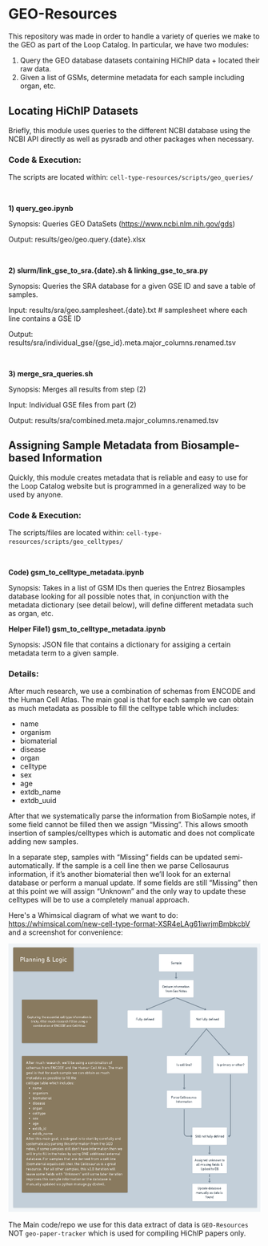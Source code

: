 # GEO-Resources
This repository was made in order to handle a variety of queries we make to the
GEO as part of the Loop Catalog. In particular, we have two modules:
1) Query the GEO database datasets containing HiChIP data + located their raw data.
2) Given a list of GSMs, determine metadata for each sample including organ, etc.

## Locating HiChIP Datasets
Briefly, this module uses queries to the different NCBI database using the
NCBI API directly as well as pysradb and other packages when necessary.


### Code & Execution:

The scripts are located within: `cell-type-resources/scripts/geo_queries/`

<br>

**1) query_geo.ipynb**

Synopsis: Queries GEO DataSets (https://www.ncbi.nlm.nih.gov/gds)

Output: results/geo/geo.query.{date}.xlsx

<br>

**2) slurm/link_gse_to_sra.{date}.sh & linking_gse_to_sra.py**

Synopsis: Queries the SRA database for a given GSE ID and save a table of samples.

Input: results/sra/geo.samplesheet.{date}.txt # samplesheet where each line contains a GSE ID

Output: results/sra/individual_gse/{gse_id}.meta.major_columns.renamed.tsv

<br>

**3) merge_sra_queries.sh**

Synopsis: Merges all results from step (2)

Input: Individual GSE files from part (2)

Output: results/sra/combined.meta.major_columns.renamed.tsv

## Assigning Sample Metadata from Biosample-based Information
Quickly, this module creates metadata that is reliable and easy to use for the
Loop Catalog website but is programmed in a generalized way to be used by anyone.

### Code & Execution:

The scripts/files are located within: `cell-type-resources/scripts/geo_celltypes/`

<br>

**Code) gsm_to_celltype_metadata.ipynb**

Synopsis: Takes in a list of GSM IDs then queries the Entrez Biosamples database
looking for all possible notes that, in conjunction with the metadata dictionary
(see detail below), will define different metadata such as organ, etc.

**Helper File1) gsm_to_celltype_metadata.ipynb**

Synopsis: JSON file that contains a dictionary for assiging a certain metadata term
to a given sample.

### Details:

After much research, we use a combination of schemas from ENCODE and the Human Cell
Atlas. The main goal is that for each sample we can obtain as much metadata as
possible to fill the celltype table which includes:
- name
- organism
- biomaterial 
- disease
- organ
- celltype
- sex
- age
- extdb_name
- extdb_uuid

After that we systematically parse the information from BioSample notes, if some
field cannot be filled then we assign “Missing”. This allows smooth insertion of
samples/celltypes which is automatic and does not complicate adding new samples.

In a separate step, samples with “Missing” fields can be updated semi-automatically.
If the sample is a cell line then we parse Cellosaurus information, if it’s another
biomaterial then we’ll look for an external database or perform a manual update.
If some fields are still “Missing” then at this point we will assign “Unknown”
and the only way to update these celltypes will be to use a completely manual approach.

Here's a Whimsical diagram of what we want to do: https://whimsical.com/new-cell-type-format-XSR4eLAg61iwrjmBmbkcbV
and a screenshot for convenience:

![Alt text](img/metadata-integration.png)

The Main code/repo we use for this data extract of data is `GEO-Resources` NOT `geo-paper-tracker` which is used for compiling HiChIP papers only.


<!--
## Assigning Additional Sample Metadata for Cell Lines

## Getting started

To get cellosaurus meta data for your favorite cell lines please:
1. Go to [HiChIP Tracker Google Sheet](https://docs.google.com/spreadsheets/d/1myw--D1_jMa3UFEUPyLy5C3MnbfcJzLIIJEoCS_3X4k/edit#gid=1154000703)
2. Click the "Human Cell Types" tab
3. Select "Related Cellosaurus ID" column and copy the content to a file named "accessions.txt"
<img src="img/hichip_tracker.png"
     style="float: left; margin-right: 10px;" />
4. You don't have to remove the empty rows in accessions.txt, but if you wish, you can run `sed -i '/^$/d' accessions.txt`
5. Go to `cell-type-resources` directory and run `bash parsing_cellosaurus_samples.sh`

    The code will download Cellosaurus sample metadata files that match the CVCL_xxxx accession IDs you provided, filter the sample metadata for only necessary rows, transpose these rows to a table, then concate it with other samples. Lastly, this table will be sorted.

6. Example output. This is what celltype.csv can look like:
<img src="img/cellosaurus_output.png"
     style="float: left; margin-right: 10px;" />
     1\) Cellosaurus ID column has various values.

     2\) Cell Line Name column has various values.

     3\) Organ and/or Tissue column can have general sampling site and specific site separated by a semicolon, like "Uterus; cervix." However, there're some cell lines' metadata that doesn't have sampling site information, regardless of category.
     
     4\) Cell Type column has various values and most are empty. Only some cell lines' metadata have cell type, like "Back; skin; epidermis. Cell type=Keratinocyte." 
     
     5\) Disease column has disease name from [NCI Thesaurus](https://www.ebi.ac.uk/ols/ontologies/ncit). If the cell line is non-cancerous, then the value is empty.

     6\) Sex column has either "Male", "Female", or "Sex unspecified" value.

     7\) Age column has various values.

     8\) Category column has various values, including "Cancer cell line" and non-cancerous categories like "Transformed cell line".

     9\) Species column has various values. This example has all human cell lines, so the column only has "Homo sapiens" value.
-->

